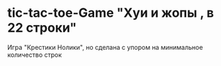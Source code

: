# tic-tac-toe-Game "Хуи и жопы , в 22 строки"
Игра "Крестики Нолики", но сделана с упором на минимальное количество строк
